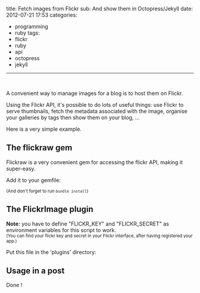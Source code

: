 title: Fetch images from Flickr
sub: And show them in Octopress/Jekyll
date: 2012-07-21 17:53
categories:

- programming
- ruby
  tags:
- flickr
- ruby
- api
- octopress
- jekyll

---

&nbsp;

<!-- more -->

A convenient way to manage images for a blog is to host them on Flickr.

Using the Flickr API, it's possible to do lots of useful things: use Flickr to serve thumbnails, fetch the metadata associated with the image, organise your galleries by tags then show them on your blog, ...

Here is a very simple example.

## The flickraw gem

Flickraw is a very convenient gem for accessing the flickr API, making it super-easy.

Add it to your gemfile:

<script src="https://gist.github.com/3156265.js?file=Gemfile"></script>

<small>(And don't forget to run `bundle install`)</small>

## The FlickrImage plugin

**Note:** you have to define "FLICKR_KEY" and "FLICKR_SECRET" as environment variables for this script to work. <br /><small>(You can find your flickr key and secret in your Flickr interface, after having registered your app.)</small>

Put this file in the 'plugins' directory:

<script src="https://gist.github.com/3156265.js?file=flickr_image.rb"></script>

## Usage in a post

<script src="https://gist.github.com/3156265.js?file=2012-07-21-post-with-images-from-flickr.markdown_"></script>

Done !
